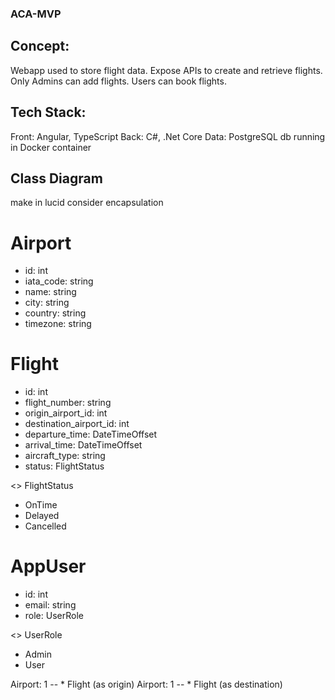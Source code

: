 ### ACA-MVP 
## Concept:
Webapp used to store flight data. Expose APIs to create and retrieve flights. Only Admins can add flights. Users can book flights.

## Tech Stack:
Front: Angular, TypeScript
Back: C#, .Net Core
Data: PostgreSQL db running in Docker container

## Class Diagram
make in lucid
consider encapsulation
# Airport
+ id: int
+ iata_code: string
+ name: string
+ city: string
+ country: string
+ timezone: string

# Flight
+ id: int
+ flight_number: string
+ origin_airport_id: int
+ destination_airport_id: int
+ departure_time: DateTimeOffset
+ arrival_time: DateTimeOffset
+ aircraft_type: string
+ status: FlightStatus

<<enumeration>> FlightStatus
- OnTime
- Delayed
- Cancelled

# AppUser
+ id: int
+ email: string
+ role: UserRole

<<enumeration>> UserRole
- Admin
- User

Airport: 1 -- * Flight (as origin)
Airport: 1 -- * Flight (as destination)
